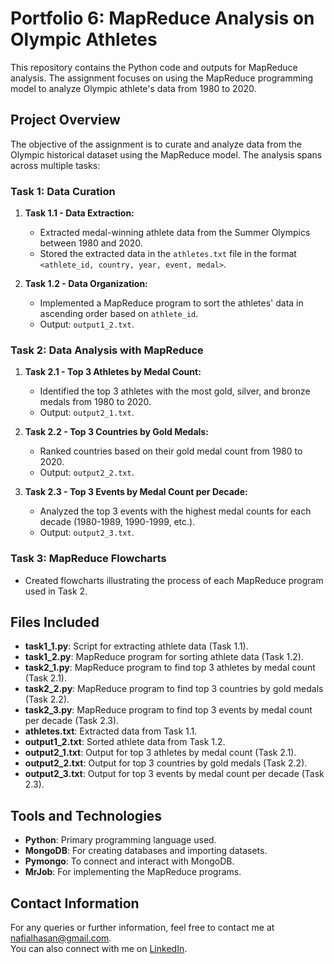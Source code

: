 # Portfolio 6: MapReduce Analysis on Olympic Athletes

This repository contains the Python code and outputs for MapReduce analysis. The assignment focuses on using the MapReduce programming model to analyze Olympic athlete's data from 1980 to 2020.

## Project Overview

The objective of the assignment is to curate and analyze data from the Olympic historical dataset using the MapReduce model. The analysis spans across multiple tasks:

### Task 1: Data Curation
1. **Task 1.1 - Data Extraction:**
   - Extracted medal-winning athlete data from the Summer Olympics between 1980 and 2020.
   - Stored the extracted data in the `athletes.txt` file in the format `<athlete_id, country, year, event, medal>`.

2. **Task 1.2 - Data Organization:**
   - Implemented a MapReduce program to sort the athletes' data in ascending order based on `athlete_id`.
   - Output: `output1_2.txt`.

### Task 2: Data Analysis with MapReduce
1. **Task 2.1 - Top 3 Athletes by Medal Count:**
   - Identified the top 3 athletes with the most gold, silver, and bronze medals from 1980 to 2020.
   - Output: `output2_1.txt`.

2. **Task 2.2 - Top 3 Countries by Gold Medals:**
   - Ranked countries based on their gold medal count from 1980 to 2020.
   - Output: `output2_2.txt`.

3. **Task 2.3 - Top 3 Events by Medal Count per Decade:**
   - Analyzed the top 3 events with the highest medal counts for each decade (1980-1989, 1990-1999, etc.).
   - Output: `output2_3.txt`.

### Task 3: MapReduce Flowcharts
- Created flowcharts illustrating the process of each MapReduce program used in Task 2.

## Files Included

- **task1_1.py**: Script for extracting athlete data (Task 1.1).
- **task1_2.py**: MapReduce program for sorting athlete data (Task 1.2).
- **task2_1.py**: MapReduce program to find top 3 athletes by medal count (Task 2.1).
- **task2_2.py**: MapReduce program to find top 3 countries by gold medals (Task 2.2).
- **task2_3.py**: MapReduce program to find top 3 events by medal count per decade (Task 2.3).
- **athletes.txt**: Extracted data from Task 1.1.
- **output1_2.txt**: Sorted athlete data from Task 1.2.
- **output2_1.txt**: Output for top 3 athletes by medal count (Task 2.1).
- **output2_2.txt**: Output for top 3 countries by gold medals (Task 2.2).
- **output2_3.txt**: Output for top 3 events by medal count per decade (Task 2.3).

## Tools and Technologies
- **Python**: Primary programming language used.
- **MongoDB**: For creating databases and importing datasets.
- **Pymongo**: To connect and interact with MongoDB.
- **MrJob**: For implementing the MapReduce programs.

## Contact Information

For any queries or further information, feel free to contact me at [nafialhasan@gmail.com](mailto:nafialhasan@gmail.com).  
You can also connect with me on [LinkedIn](https://www.linkedin.com/in/nafialhasan/).

